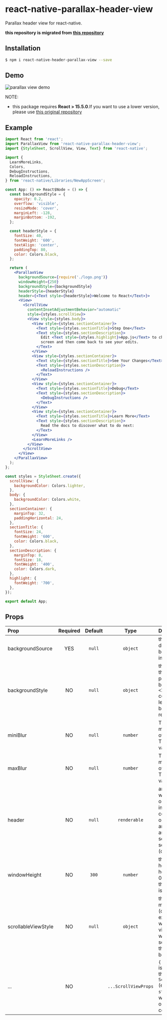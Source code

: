 # react-native-parallax-header-view

Parallax header view for react-native.

**this repository is migrated from [this repository](https://github.com/lelandrichardson/react-native-parallax-view)**

## Installation

```bash
$ npm i react-native-header-parallax-view --save
```

## Demo

![parallax view demo](https://i.gyazo.com/f0596d8f47dacfe19b0c3aaa8cc05241.gif)

NOTE:
- this package requires <b>React > 15.5.0</b>.If you want to use a lower version, please use [this original repository](https://github.com/lelandrichardson/react-native-parallax-view)


## Example

```jsx
import React from 'react';
import ParallaxView from 'react-native-parallax-header-view';
import {StyleSheet, ScrollView, View, Text} from 'react-native';

import {
  LearnMoreLinks,
  Colors,
  DebugInstructions,
  ReloadInstructions,
} from 'react-native/Libraries/NewAppScreen';

const App: () => React$Node = () => {
  const backgroundStyle = {
    opacity: 0.2,
    overflow: 'visible',
    resizeMode: 'cover',
    marginLeft: -128,
    marginBottom: -192,
  };

  const headerStyle = {
    fontSize: 40,
    fontWeight: '600',
    textAlign: 'center',
    paddingTop: 80,
    color: Colors.black,
  };

  return (
    <ParallaxView
      backgroundSource={require('./logo.png')}
      windowHeight={250}
      backgroundStyle={backgroundStyle}
      headerStyle={headerStyle}
      header={<Text style={headerStyle}>Welcome to React</Text>}>
      <View>
        <ScrollView
          contentInsetAdjustmentBehavior="automatic"
          style={styles.scrollView}>
          <View style={styles.body}>
            <View style={styles.sectionContainer}>
              <Text style={styles.sectionTitle}>Step One</Text>
              <Text style={styles.sectionDescription}>
                Edit <Text style={styles.highlight}>App.js</Text> to change this
                screen and then come back to see your edits.
              </Text>
            </View>
            <View style={styles.sectionContainer}>
              <Text style={styles.sectionTitle}>See Your Changes</Text>
              <Text style={styles.sectionDescription}>
                <ReloadInstructions />
              </Text>
            </View>
            <View style={styles.sectionContainer}>
              <Text style={styles.sectionTitle}>Debug</Text>
              <Text style={styles.sectionDescription}>
                <DebugInstructions />
              </Text>
            </View>
            <View style={styles.sectionContainer}>
              <Text style={styles.sectionTitle}>Learn More</Text>
              <Text style={styles.sectionDescription}>
                Read the docs to discover what to do next:
              </Text>
            </View>
            <LearnMoreLinks />
          </View>
        </ScrollView>
      </View>
    </ParallaxView>
  );
};

const styles = StyleSheet.create({
  scrollView: {
    backgroundColor: Colors.lighter,
  },
  body: {
    backgroundColor: Colors.white,
  },
  sectionContainer: {
    marginTop: 32,
    paddingHorizontal: 24,
  },
  sectionTitle: {
    fontSize: 24,
    fontWeight: '600',
    color: Colors.black,
  },
  sectionDescription: {
    marginTop: 8,
    fontSize: 18,
    fontWeight: '400',
    color: Colors.dark,
  },
  highlight: {
    fontWeight: '700',
  },
});

export default App;
```


## Props

| Prop | Required | Default  | Type | Description |
| :------------ |:---:|:---------------:| :---------------:| :-----|
| backgroundSource | YES | `null` | `object` | this style defines background image style|
| backgroundStyle | NO | `null` | `object` | the `source` prop that get's passed to the background `<Image>` component. If left blank, no background is rendered |
| miniBlur | NO | `null` | `number` | This defines the minimum value of image blur. The default value is 0.|
| maxBlur | NO | `null` | `number` | This defines the maximum value of image blur. The default value is 0. |
| header | NO | `null` | `renderable` | any content you want to render on top of the image. This content's opacity get's animated down as the scrollview scrolls up. (optional) |
| windowHeight | NO | `300` | `number` | the resting height of the header image. If 0 is passed in, the background is not rendered. |
| scrollableViewStyle | NO | `null` | `object` | this style will be mixed (overriding existing fields) with scrollable view style (view which is scrolled over the background) |
| ... | NO | | `...ScrollViewProps` | `{...this.props}` is applied on the internal `ScrollView` (excluding the `style` prop which is passed on to the outer container) |
